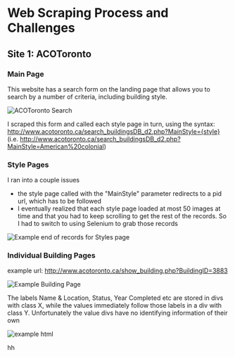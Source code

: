 # Web Scraping Process and Challenges

## Site 1: ACOToronto

### Main Page

This website has a search form on the landing page that allows you to search by a number of criteria, including building style.  

![ACOToronto Search](C:\Users\blahjays\Documents\GitHubCode\Personal_Public\BuildingStyleClassifier\docs\aco_toronto_search_page.png)

I scraped this form and called each style page in turn, using the syntax: http://www.acotoronto.ca/search_buildingsDB_d2.php?MainStyle={style} (i.e. http://www.acotoronto.ca/search_buildingsDB_d2.php?MainStyle=American%20colonial)

### Style Pages

I ran into a couple issues

- the style page called with the "MainStyle" parameter redirects to a pid url, which has to be followed
- I eventually realized that each style page loaded at most 50 images at time and that you had to keep scrolling to get the rest of the records.  So I had to switch to using Selenium to grab those records

![Example end of records for Styles page](C:\Users\blahjays\Documents\GitHubCode\Personal_Public\BuildingStyleClassifier\docs\aco_toronto_styles_page_end_of_records.png)



### Individual Building Pages

example url: http://www.acotoronto.ca/show_building.php?BuildingID=3883

![Example Building Page](C:\Users\blahjays\Documents\GitHubCode\Personal_Public\BuildingStyleClassifier\docs\aco_toronto_building_page.png)

The labels Name & Location, Status, Year Completed etc are stored in divs with class X, while the values immediately follow those labels in a div with class Y.  Unfortunately the value divs have no identifying information of their own

![example html](C:\Users\blahjays\Documents\GitHubCode\Personal_Public\BuildingStyleClassifier\docs\aco_toront_building_page_html.png)

hh